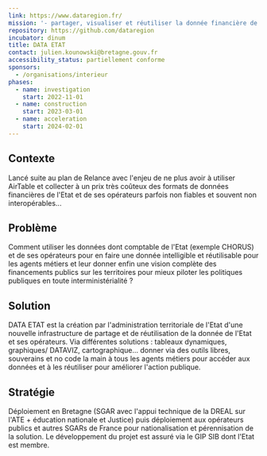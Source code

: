 ```yaml
---
link: https://www.dataregion.fr/
mission: '- partager, visualiser et réutiliser la donnée financière de l’État et ses opérateurs pour mieux piloter les politiques publiques'
repository: https://github.com/dataregion
incubator: dinum
title: DATA ETAT
contact: julien.kounowski@bretagne.gouv.fr
accessibility_status: partiellement conforme
sponsors:
  - /organisations/interieur
phases:
  - name: investigation
    start: 2022-11-01
  - name: construction
    start: 2023-03-01
  - name: acceleration
    start: 2024-02-01
---
```

## Contexte

Lancé suite au plan de Relance avec l'enjeu de ne plus avoir à utiliser AirTable et collecter à un prix très coûteux des formats de données financières de l'Etat et de ses opérateurs parfois non fiables et souvent non interopérables... 

## Problème

Comment utiliser les données dont comptable de l'Etat (exemple CHORUS) et de ses opérateurs pour en faire une donnée intelligible et réutilisable pour les agents métiers et leur donner enfin une vision complète des financements publics sur les territoires pour mieux piloter les politiques publiques en toute interministérialité ?

## Solution

DATA ETAT est la création par l'administration territoriale de l'Etat d'une nouvelle infrastructure de partage et de réutilisation de la donnée de l'Etat et ses opérateurs. Via différentes solutions : tableaux dynamiques, graphiques/ DATAVIZ, cartographique... donner via des outils libres, souverains et no code la main à tous les agents métiers pour accéder aux données et à les réutiliser pour améliorer l'action publique.

## Stratégie

Déploiement en Bretagne (SGAR avec l'appui technique de la DREAL sur l'ATE + éducation nationale et Justice) puis déploiement aux opérateurs publics et autres SGARs de France pour nationalisation et pérennisation de la solution. 
Le développement du projet est assuré via le GIP SIB dont l'Etat est membre.